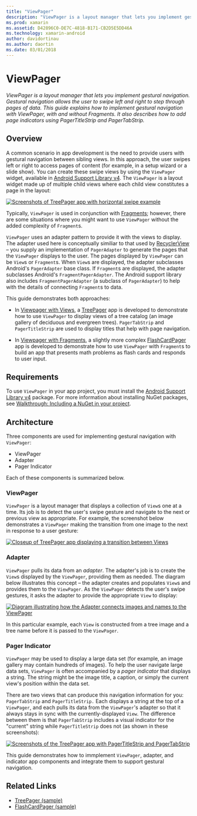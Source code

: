 ```yaml
---
title: "ViewPager"
description: "ViewPager is a layout manager that lets you implement gestural navigation. Gestural navigation allows the user to swipe left and right to step through pages of data. This guide explains how to implement gestural navigation with ViewPager, with and without Fragments. It also describes how to add page indicators using PagerTitleStrip and PagerTabStrip."
ms.prod: xamarin
ms.assetid: D42896C0-DE7C-4818-B171-CB2D5E5DD46A
ms.technology: xamarin-android
author: davidortinau
ms.author: daortin
ms.date: 03/01/2018
---
```


# ViewPager

_ViewPager is a layout manager that lets you implement gestural navigation. Gestural navigation allows the user to swipe left and right to step through pages of data. This guide explains how to implement gestural navigation with ViewPager, with and without Fragments. It also describes how to add page indicators using PagerTitleStrip and PagerTabStrip._

## Overview

A common scenario in app development is the need to provide users with
gestural navigation between sibling views. In this approach, the user
swipes left or right to access pages of content (for example, in a
setup wizard or a slide show). You can create these swipe views
by using the `ViewPager` widget, available in
[Android Support Library v4](https://www.nuget.org/packages/Xamarin.Android.Support.v4/).
The `ViewPager` is a layout widget made up of multiple child views where
each child view constitutes a page in the layout:

[![Screenshots of TreePager app with horizontal swipe example](images/01-intro-sml.png)](images/01-intro.png#lightbox)

Typically, `ViewPager` is used in conjunction with
[Fragments](~/android/platform/fragments/index.md);
however, there are some situations where you might want to use
`ViewPager` without the added complexity of `Fragment`s.

`ViewPager` uses an adapter pattern to provide it with the views to
display. The adapter used here is conceptually similiar to that used by
[RecyclerView](~/android/user-interface/layouts/recycler-view/index.md) &ndash; you
supply an implementation of `PagerAdapter` to generate the pages that
the `ViewPager` displays to the user. The pages displayed by
`ViewPager` can be `View`s or `Fragment`s. When `View`s are
displayed, the adapter subclasses Android's `PagerAdapter` base
class. If `Fragment`s are displayed, the adapter subclasses Android's
`FragmentPagerAdapter`. The Android support library also includes
`FragmentPagerAdapter` (a subclass of `PagerAdapter`) to help with the
details of connecting `Fragment`s to data.

This guide demonstrates both approaches:

- In [Viewpager with Views](~/android/user-interface/controls/view-pager/viewpager-and-views.md), a
    [TreePager](https://docs.microsoft.com/samples/xamarin/monodroid-samples/userinterface-treepager) app is
    developed to demonstrate how to use `ViewPager` to display views
    of a tree catalog (an image gallery of deciduous and evergreen trees).
    `PagerTabStrip`  and `PagerTitleStrip` are used to display titles
    that help with page navigation.

- In [Viewpager with Fragments](~/android/user-interface/controls/view-pager/viewpager-and-fragments.md), a
    slightly more complex [FlashCardPager](https://docs.microsoft.com/samples/xamarin/monodroid-samples/userinterface-flashcardpager)
    app is developed to demonstrate how to use `ViewPager`
    with `Fragment`s to build an app that presents math
    problems as flash cards and responds to user input.

## Requirements

To use `ViewPager` in your app project, you must install the
[Android Support Library v4](https://www.nuget.org/packages/Xamarin.Android.Support.v4/)
package. For more information about installing NuGet packages, see
[Walkthrough: Including a NuGet in your project](https://docs.microsoft.com/visualstudio/mac/nuget-walkthrough).

## Architecture

Three components are used for implementing gestural navigation
with `ViewPager`:

- ViewPager
- Adapter
- Pager Indicator

Each of these components is summarized below.

### ViewPager

`ViewPager` is a layout manager that displays a collection of `View`s one
at a time. Its job is to detect the user's swipe gesture and navigate
to the next or previous view as appropriate. For example, the
screenshot below demonstrates a `ViewPager` making the transition from
one image to the next in response to a user gesture:

[![Closeup of TreePager app displaying a transition between Views](images/02-transition-sml.png)](images/02-transition.png#lightbox)

### Adapter

`ViewPager` pulls its data from an *adapter*. The adapter's job is to
create the `View`s displayed by the `ViewPager`, providing them as
needed. The diagram below illustrates this concept &ndash; the adapter
creates and populates `View`s and provides them to the `ViewPager`. As
the `ViewPager` detects the user's swipe gestures, it asks the adapter
to provide the appropriate `View` to display:

[![Diagram illustrating how the Adapter connects images and names to the ViewPager](images/03-adapter-sml.png)](images/03-adapter.png#lightbox)

In this particular example, each `View` is constructed from a tree
image and a tree name before it is passed to the `ViewPager`.

### Pager Indicator

`ViewPager` may be used to display a large data set (for example,
an image gallery may contain hundreds of images). To help the user
navigate large data sets, `ViewPager` is often accompanied by a *pager
indicator* that displays a string. The string might be the image
title, a caption, or simply the current view's position within the data
set.

There are two views that can produce this navigation information for
you: `PagerTabStrip` and `PagerTitleStrip.` Each displays a string
at the top of a `ViewPager`, and each pulls its data from the
`ViewPager`'s adapter so that it always stays in sync with the
currently-displayed `View`. The difference between them is that
`PagerTabStrip` includes a visual indicator for the "current" string
while `PagerTitleStrip` does not (as shown in these screenshots):

[![Screenshots of the TreePager app with PagerTitleStrip and PagerTabStrip](images/04-comparison-sml.png)](images/04-comparison.png#lightbox)

This guide demonstrates how to immplement `ViewPager`, adapter, and
indicator app components and integrate them to support gestural
navigation.

## Related Links

- [TreePager (sample)](https://docs.microsoft.com/samples/xamarin/monodroid-samples/userinterface-treepager)
- [FlashCardPager (sample)](https://docs.microsoft.com/samples/xamarin/monodroid-samples/userinterface-flashcardpager)
